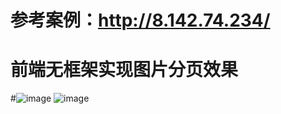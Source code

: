# 参考案例：http://8.142.74.234/
# 前端无框架实现图片分页效果
#![image](https://user-images.githubusercontent.com/55912372/124079806-2ff02800-da7c-11eb-8758-8908b405e436.png)
![image](https://user-images.githubusercontent.com/55912372/124080309-cd4b5c00-da7c-11eb-8d44-eeffd8b3f4b1.png)
